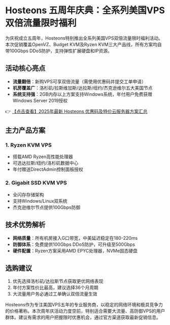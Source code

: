 # Hosteons 五周年庆典：全系列美国VPS双倍流量限时福利

为庆祝成立五周年，Hosteons特别推出全系列美国VPS双倍流量限时福利活动。本次促销覆盖OpenVZ、Budget KVM及Ryzen KVM三大产品线，所有方案均自带100Gbps DDoS防护，支持弹性扩展硬盘和IP资源。

## 活动核心亮点
- **流量翻倍**：新购VPS可享双倍流量（需使用优惠码并提交工单申请）
- **机房覆盖广**：洛杉矶/拉斯维加斯/达拉斯/纽约/杰克逊维尔五大美国节点
- **系统支持强**：2GB内存以上方案支持Windows系统，年付用户免费获赠Windows Server 2019授权

👉 [【点击查看】2025年最新 Hosteons 优惠码及特价云服务器方案汇总](https://bit.ly/hosteons)

## 主力产品方案
### 1. Ryzen KVM VPS
- 搭载AMD Ryzen高性能处理器
- 可选达拉斯/纽约/洛杉矶数据中心
- 年付赠送DirectAdmin控制面板授权

### 2. Gigabit SSD KVM VPS
- 全闪存存储架构
- 支持Windows/Linux双系统
- 杰克逊维尔节点提供100Gbps防御

## 技术优势解析
- **网络质量**：所有机房接入G口带宽，中美延迟稳定在180-220ms
- **防御体系**：免费提供100Gbps DDoS防护，可升级至500Gbps
- **硬件配置**：Ryzen方案采用AMD EPYC处理器，NVMe固态硬盘

## 选购建议
1. 优先选择洛杉矶/达拉斯节点获取更优网络表现
2. 年付方案性价比最高，建议选择36个月周期
3. 大流量用户务必通过工单确认双倍流量生效

Hosteons作为专注美国VPS五年的专业服务商，以稳定的网络环境和极具竞争力的价格著称。本次周年庆活动力度空前，特别适合需要大流量、高防御VPS的用户群体。建议有需求的用户把握限时优惠机会，通过官方渠道获取最新促销信息。